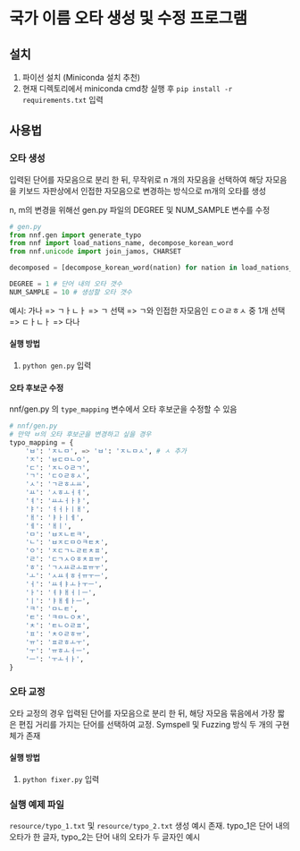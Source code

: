 # 국가 이름 오타 생성 및 수정 프로그램
## 설치
1. 파이선 설치 (Miniconda 설치 추천)
2. 현재 디렉토리에서 miniconda cmd창 실행 후 `pip install -r requirements.txt` 입력

## 사용법
### 오타 생성
입력된 단어를 자모음으로 분리 한 뒤, 무작위로 n 개의 자모음을 선택하여 해당 자모음을 키보드 자판상에서 인접한 자모음으로 변경하는 방식으로 m개의 오타를 생성

n, m의 변경을 위해선 gen.py 파일의 DEGREE 및 NUM_SAMPLE 변수를 수정
```python
# gen.py
from nnf.gen import generate_typo
from nnf import load_nations_name, decompose_korean_word
from nnf.unicode import join_jamos, CHARSET

decomposed = [decompose_korean_word(nation) for nation in load_nations_name()]

DEGREE = 1 # 단어 내의 오타 갯수
NUM_SAMPLE = 10 # 생성할 오타 갯수
```

예시: 가나 => ㄱㅏㄴㅏ => ㄱ 선택 => ㄱ와 인접한 자모음인 ㄷㅇㄹㅎㅅ 중 1개 선택 => ㄷㅏㄴㅏ => 다나
#### 실행 방법
1. `python gen.py` 입력

#### 오타 후보군 수정
nnf/gen.py 의 `type_mapping` 변수에서 오타 후보군을 수정할 수 있음
```python
# nnf/gen.py
# 만약 ㅂ의 오타 후보군을 변경하고 싶을 경우
typo_mapping = {
    'ㅂ': 'ㅈㄴㅁ', => 'ㅂ': 'ㅈㄴㅁㅅ', # ㅅ 추가
    'ㅈ': 'ㅂㄷㅁㄴㅇ',
    'ㄷ': 'ㅈㄴㅇㄹㄱ',
    'ㄱ': 'ㄷㅇㄹㅎㅅ',
    'ㅅ': 'ㄱㄹㅎㅗㅛ',
    'ㅛ': 'ㅅㅎㅗㅓㅕ',
    'ㅕ': 'ㅛㅗㅓㅏㅑ',
    'ㅑ': 'ㅕㅓㅏㅣㅐ',
    'ㅐ': 'ㅑㅏㅣㅔ',
    'ㅔ': 'ㅐㅣ',
    'ㅁ': 'ㅂㅈㄴㅌㅋ',
    'ㄴ': 'ㅂㅈㄷㅁㅇㅋㅌㅊ',
    'ㅇ': 'ㅈㄷㄱㄴㄹㅌㅊㅍ',
    'ㄹ': 'ㄷㄱㅅㅇㅎㅊㅍㅠ',
    'ㅎ': 'ㄱㅅㅛㄹㅗㅍㅠㅜ',
    'ㅗ': 'ㅅㅛㅕㅎㅓㅠㅜㅡ',
    'ㅓ': 'ㅛㅕㅑㅗㅏㅜㅡ',
    'ㅏ': 'ㅕㅑㅐㅓㅣㅡ',
    'ㅣ': 'ㅑㅐㅔㅏㅡ',
    'ㅋ': 'ㅁㄴㅌ',
    'ㅌ': 'ㅋㅁㄴㅇㅊ',
    'ㅊ': 'ㅌㄴㅇㄹㅍ',
    'ㅍ': 'ㅊㅇㄹㅎㅠ',
    'ㅠ': 'ㅍㄹㅎㅗㅜ',
    'ㅜ': 'ㅠㅎㅗㅓㅡ',
    'ㅡ': 'ㅜㅗㅓㅏ',
}
```


### 오타 교정
오타 교정의 경우 입력된 단어를 자모음으로 분리 한 뒤, 해당 자모음 묶음에서 가장 짧은 편집 거리를 가지는 단어를 선택하여 교정. Symspell 및 Fuzzing 방식 두 개의 구현체가 존재

#### 실행 방법
1. `python fixer.py` 입력

### 실행 예제 파일
`resource/typo_1.txt` 및 `resource/typo_2.txt` 생성 예시 존재. typo_1은 단어 내의 오타가 한 글자, typo_2는 단어 내의 오타가 두 글자인 예시
